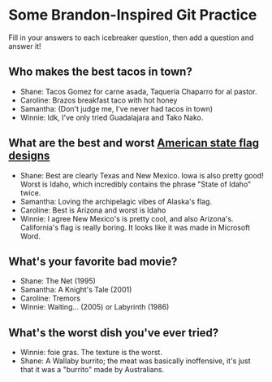 # Some Brandon-Inspired Git Practice
Fill in your answers to each icebreaker question, then add a question and answer it!

## Who makes the best tacos in town? 
* Shane: Tacos Gomez for carne asada, Taqueria Chaparro for al pastor.
* Caroline: Brazos breakfast taco with hot honey
* Samantha: (Don't judge me, I've never had tacos in town)
* Winnie: Idk, I've only tried Guadalajara and Tako Nako.

## What are the best and worst [American state flag designs](https://en.wikipedia.org/wiki/Flags_of_the_U.S._states_and_territories)
* Shane: Best are clearly Texas and New Mexico. Iowa is also pretty good! Worst is Idaho, which incredibly contains the phrase "State of Idaho" twice. 
* Samantha: Loving the archipelagic vibes of Alaska's flag.
* Caroline: Best is Arizona and worst is Idaho
* Winnie: I agree New Mexico's is pretty cool, and also Arizona's. California's flag is really boring. It looks like it was made in Microsoft Word. 

## What's your favorite bad movie?
* Shane: The Net (1995)
* Samantha: A Knight's Tale (2001)
* Caroline: Tremors
* Winnie: Waiting... (2005) or Labyrinth (1986)

## What's the worst dish you've ever tried?
* Winnie: foie gras. The texture is the worst. 
* Shane: A Wallaby burrito; the meat was basically inoffensive, it's just that it was a "burrito" made by Australians.
